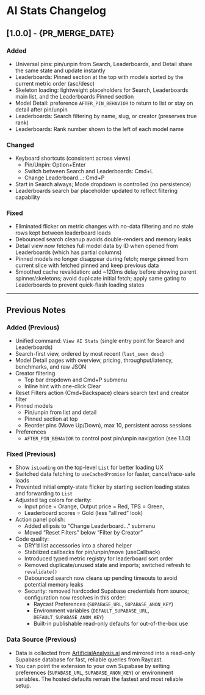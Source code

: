 # AI Stats Changelog

## [1.0.0] - {PR_MERGE_DATE}

### Added

- Universal pins: pin/unpin from Search, Leaderboards, and Detail share the same state and update instantly
- Leaderboards: Pinned section at the top with models sorted by the current metric order (asc/desc)
- Skeleton loading: lightweight placeholders for Search, Leaderboards main list, and the Leaderboards Pinned section
- Model Detail: preference `AFTER_PIN_BEHAVIOR` to return to list or stay on detail after pin/unpin
- Leaderboards: Search filtering by name, slug, or creator (preserves true rank)
- Leaderboards: Rank number shown to the left of each model name

### Changed

- Keyboard shortcuts (consistent across views)
  - Pin/Unpin: Option+Enter
  - Switch between Search and Leaderboards: Cmd+L
  - Change Leaderboard…: Cmd+P
- Start in Search always; Mode dropdown is controlled (no persistence)
- Leaderboards search bar placeholder updated to reflect filtering capability

### Fixed

- Eliminated flicker on metric changes with no-data filtering and no stale rows kept between leaderboard loads
- Debounced search cleanup avoids double-renders and memory leaks
- Detail view now fetches full model data by ID when opened from Leaderboards (which has partial columns)
- Pinned models no longer disappear during fetch; merge pinned from current slice with fetched pinned and keep previous data
- Smoothed cache revalidation: add ~120ms delay before showing parent spinner/skeletons; avoid duplicate initial fetch; apply same gating to Leaderboards to prevent quick-flash loading states

---

## Previous Notes

### Added (Previous)

- Unified command: `View AI Stats` (single entry point for Search and Leaderboards)
- Search-first view, ordered by most recent (`last_seen desc`)
- Model Detail pages with overview, pricing, throughput/latency, benchmarks, and raw JSON
- Creator filtering
  - Top bar dropdown and Cmd+P submenu
  - Inline hint with one-click Clear
- Reset Filters action (Cmd+Backspace) clears search text and creator filter
- Pinned models
  - Pin/unpin from list and detail
  - Pinned section at top
  - Reorder pins (Move Up/Down), max 10, persistent across sessions
- Preferences
  - `AFTER_PIN_BEHAVIOR` to control post pin/unpin navigation (see 1.1.0)

### Fixed (Previous)

- Show `isLoading` on the top-level `List` for better loading UX
- Switched data fetching to `useCachedPromise` for faster, cancel/race-safe loads
- Prevented initial empty-state flicker by starting section loading states and forwarding to `List`
- Adjusted tag colors for clarity:
  - Input price = Orange, Output price = Red, TPS = Green,
  - Leaderboard scores = Gold (less “all red” look)
- Action panel polish:
  - Added ellipsis to “Change Leaderboard…” submenu
  - Moved “Reset Filters” below “Filter by Creator”
- Code quality:
  - DRY’d list accessories into a shared helper
  - Stabilized callbacks for pin/unpin/move (useCallback)
  - Introduced typed metric registry for leaderboard sort order
  - Removed duplicate/unused state and imports; switched refresh to `revalidate()`
  - Debounced search now cleans up pending timeouts to avoid potential memory leaks
  - Security: removed hardcoded Supabase credentials from source; configuration now resolves in this order:
    - Raycast Preferences (`SUPABASE_URL`, `SUPABASE_ANON_KEY`)
    - Environment variables (`DEFAULT_SUPABASE_URL`, `DEFAULT_SUPABASE_ANON_KEY`)
    - Built-in publishable read-only defaults for out-of-the-box use

### Data Source (Previous)

- Data is collected from [ArtificialAnalysis.ai](https://artificialanalysis.ai/) and mirrored into a read-only Supabase database for fast, reliable queries from Raycast.
- You can point the extension to your own Supabase by setting preferences (`SUPABASE_URL`, `SUPABASE_ANON_KEY`) or environment variables. The hosted defaults remain the fastest and most reliable setup.
